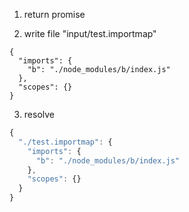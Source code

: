 1. return promise

2. write file "input/test.importmap"
```importmap
{
  "imports": {
    "b": "./node_modules/b/index.js"
  },
  "scopes": {}
}
```

3. resolve
```js
{
  "./test.importmap": {
    "imports": {
      "b": "./node_modules/b/index.js"
    },
    "scopes": {}
  }
}
```